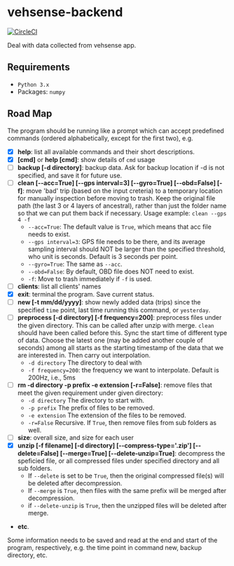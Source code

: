 # vehsense-backend

[![CircleCI](https://circleci.com/gh/jianpingbadao/vehsense-backend.svg?style=svg)](https://circleci.com/gh/jianpingbadao/vehsense-backend)

Deal with data collected from vehsense app.

## Requirements
- `Python 3.x`
- Packages: `numpy`

## Road Map
The program should be running like a prompt which can accept predefined commands (ordered alphabetically, except for the first two), e.g.

- [x] **help**: list all available commands and their short descriptions.
- [x] **[cmd]** or **help [cmd]**: show details of `cmd` usage
- [ ] **backup [-d directory]**: backup data. Ask for backup location if -d is not specified, and save it for future use.
- [ ] **clean \[--acc=True] \[--gps interval=3] \[--gyro=True] \[--obd=False] [-f]**: move 'bad' trip (based on the input creteria) to a temporary location for manually inspection before moving to trash. Keep the original file path (the last 3 or 4 layers of ancestral), rather than just the folder name so that we can put them back if necessary. Usage example: `clean --gps 4 -f`
  - `--acc=True`: The default value is `True`, which means that acc file needs to exist.
  - `--gps interval=3`: GPS file needs to be there, and its average sampling interval should NOT be larger than the specified threshold, who unit is seconds. Default is 3 seconds per point.
  - `--gyro=True`: The same as `--acc`.
  - `--obd=False`: By default, OBD file does NOT need to exist.
  - `-f`: Move to trash immediately if `-f` is used.
- [ ] **clients**: list all clients' names
- [x] **exit**: terminal the program. Save current status.
- [ ] **new [-t mm/dd/yyyy]**: show newly added data (trips) since the specified `time` point, last time running this command, or `yesterday`.
- [ ] **preprocess \[-d directory] \[-f frequency=200]**: preprocess files under the given directory. This can be called after unzip with merge. `clean` should have been called before this. Sync the start time of different type of data. Choose the latest one (may be added another couple of seconds) among all starts as the starting timestamp of the data that we are interested in. Then carry out interpolation.
  - ``-d directory`` The directory to deal with
  - ``-f frequency=200``: the frequency we want to interpolate. Default is 200Hz, i.e., 5ms
- [ ] **rm -d directory -p prefix -e extension \[-r=False]**: remove files that meet the given requirement under given directory:
    - `-d directory` The directory to start with.
    - `-p prefix` The prefix of files to be removed.
    - `-e extension` The extension of the files to be removed.
    - `-r=False` Recursive. If `True`, then remove files from sub folders as well.
- [ ] **size**: overall size, and size for each user
- [x] **unzip \[-f filename] \[-d directory] \[--compress-type='.zip'] \[--delete=False] \[--merge=True] \[--delete-unzip=True]**: decompress the speficied file, or all compressed files under specified directory and all sub folders.
  - If `--delete` is set to be `True`, then the original compressed file(s) will be deleted after decompression.
  - If `--merge` is `True`, then files with the same prefix will be merged after decompression.
  - if `--delete-unzip` is `True`, then the unzipped files will be deleted after merge.
- **etc**.

Some information needs to be saved and read at the end and start of the program, respectively, e.g. the time point in command new, backup directory, etc.
